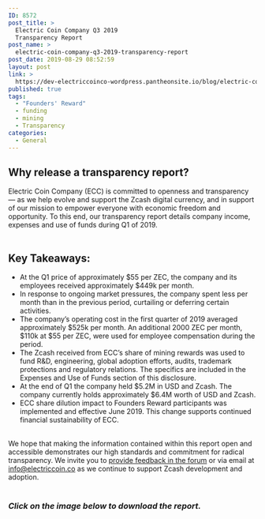 ```yaml
---
ID: 8572
post_title: >
  Electric Coin Company Q3 2019
  Transparency Report
post_name: >
  electric-coin-company-q3-2019-transparency-report
post_date: 2019-08-29 08:52:59
layout: post
link: >
  https://dev-electriccoinco-wordpress.pantheonsite.io/blog/electric-coin-company-q3-2019-transparency-report/
published: true
tags:
  - "Founders' Reward"
  - funding
  - mining
  - Transparency
categories:
  - General
---
```

<!-- wp:heading -->
<h2>Why release a transparency report?</h2>
<!-- /wp:heading -->

<!-- wp:paragraph -->
<p>Electric Coin Company (ECC) is committed to openness and transparency — as we help evolve and support the Zcash digital currency, and in support of our mission to empower everyone with economic freedom and opportunity. To this end, our transparency report details company income, expenses and use of funds during Q1 of 2019.<br><br> </p>
<!-- /wp:paragraph -->

<!-- wp:heading -->
<h2>Key Takeaways:</h2>
<!-- /wp:heading -->

<!-- wp:list -->
<ul><li>At the Q1 price of approximately $55 per ZEC, the company and its employees received approximately $449k per month.</li><li>In response to ongoing market pressures, the company spent less per month than in the previous period, curtailing or deferring certain activities.</li><li>The company’s operating cost in the first quarter of 2019 averaged approximately $525k per month. An additional 2000 ZEC per month, $110k at $55 per ZEC, were used for employee compensation during the period. </li><li>The Zcash received from ECC’s share of mining rewards was used to fund R&amp;D, engineering, global adoption efforts, audits, trademark protections and regulatory relations. The specifics are included in the Expenses and Use of Funds section of this disclosure.</li><li>At the end of Q1 the company held $5.2M in USD and Zcash. The company currently holds approximately $6.4M worth of USD and Zcash.</li><li>ECC share dilution impact to Founders Reward participants was implemented and effective June 2019. This change supports continued financial sustainability of ECC.<br><br></li></ul>
<!-- /wp:list -->

<!-- wp:paragraph -->
<p>We hope that making the information contained within this report open and accessible demonstrates our high standards and commitment for radical transparency. We invite you to <a rel="noreferrer noopener" href="https://forum.zcashcommunity.com/" target="_blank">provide feedback in the forum</a> or via email at <a rel="noreferrer noopener" aria-label=" (opens in a new tab)" href="mailto:info@electriccoin.co" target="_blank">info@electriccoin.co</a> as we continue to support Zcash development and adoption.<br><br></p>
<!-- /wp:paragraph -->

<!-- wp:heading {"level":3} -->
<h3><em>Click on the image below to download the report.</em> </h3>
<!-- /wp:heading -->

<!-- wp:image {"id":8581,"linkDestination":"custom"} -->
<figure class="wp-block-image"><a href="https://dev-electriccoinco-wordpress.pantheonsite.io/wp-content/uploads/2019/08/Transparency-report-Q3-2019-2.pdf" target="_blank" rel="noreferrer noopener"><img src="https://dev-electriccoinco-wordpress.pantheonsite.io/wp-content/uploads/2019/08/Transparency-report-Q3-2019-cover-791x1024.png" alt="" class="wp-image-8581"/></a></figure>
<!-- /wp:image -->